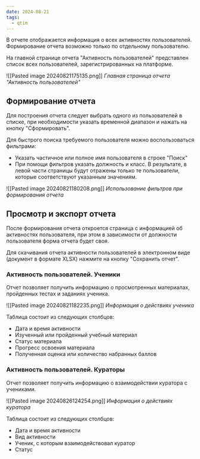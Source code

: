 ```yaml
---
date: 2024-08-21
tags:
  - qtim
---
```

В отчете отображается информация о всех активностях пользователей. Формирование отчета возможно только по отдельному пользователю.

На главной странице отчета "Активность пользователей" представлен список всех пользователей, зарегистрированных на платформе.

![[Pasted image 20240821175135.png]]
*Главная страница отчета "Активность пользователей"*

## Формирование отчета

Для построения отчета следует выбрать одного из пользователей в списке, при необходимости указать временной диапазон и нажать на кнопку "Сформировать".

Для быстрого поиска требуемого пользователя можно воспользоваться фильтрами:

- Указать частичное или полное имя пользователя в строке "Поиск"
- При помощи фильтров указать должность и класс. В результате, в левой части страницы будут отражены только те пользователи, которые соответствуют указанным значениям.

![[Pasted image 20240821180208.png]]
*Использование фильтров при формирования отчета*

## Просмотр и экспорт отчета

После формирования отчета откроется страница с информацией об активностях пользователя, при этом в зависимости от должности пользователя форма отчета будет своя.

Для скачивания отчета активности пользователей в электронном виде (документ в формате XLSX) нажмите на кнопку "Сохранить отчет".

### Активность пользователей. Ученики

Отчет позволяет получить информацию о просмотренных материалах, пройденных тестах и заданиях ученика.

![[Pasted image 20240821182235.png]]
*Информация о действиях ученика*

Таблица состоит из следующих столбцов:

- Дата и время активности
- Изученный или пройденный учебный материал
- Статус материала
- Прогресс освоения материала
- Полученная оценка или количество набранных баллов

### Активность пользователей. Кураторы

Отчет позволяет получить информацию о взаимодействии куратора с учениками.

![[Pasted image 20240826124254.png]]
*Информация о действиях куратора*

Таблица состоит из следующих столбцов:

- Дата и время активности
- Вид активности
- Ученик, с которым взаимодействовал куратор
- Статус